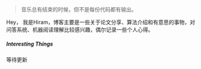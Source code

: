 > 音乐总有结束的时候，但不是每份代码都有输出。

Hey， 我是Hiram，博客主要是一些关于论文分享、算法介绍和有意思的事物，对问答系统、机器阅读理解比较感兴趣，偶尔记录一些个人心得。


##### Interesting Things
等待更新